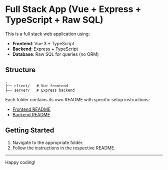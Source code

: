 # Full Stack App (Vue + Express + TypeScript + Raw SQL)

This is a full stack web application using:

- **Frontend**: Vue 3 + TypeScript
- **Backend**: Express + TypeScript
- **Database**: Raw SQL for queries (no ORM)

## Structure

```
.
├── client/   # Vue frontend
├── server/   # Express backend
```

Each folder contains its own README with specific setup instructions:

- [Frontend README](./client/README.md)
- [Backend README](./server/README.md)

## Getting Started

1. Navigate to the appropriate folder.
2. Follow the instructions in the respective README.

---

Happy coding!
